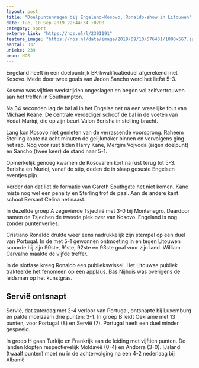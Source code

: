 ```yaml
---
layout: post
title: "Doelpuntenregen bij Engeland-Kosovo, Ronaldo-show in Litouwen"
date: Tue, 10 Sep 2019 22:44:34 +0200
category: sport
externe_link: "https://nos.nl/l/2301191"
feature_image: "https://nos.nl/data/image/2019/09/10/576431/1008x567.jpg"
aantal: 337
unieke: 239
bron: NOS
---
```


<p>Engeland heeft in een doelpuntrijk EK-kwalificatieduel afgerekend met Kosovo. Mede door twee goals van Jadon Sancho werd het liefst 5-3.</p>
<p>Kosovo was vijftien wedstrijden ongeslagen en begon vol zelfvertrouwen aan het treffen in Southampton.</p>
<p>Na 34 seconden lag de bal al in het Engelse net na een vreselijke fout van Michael Keane. De centrale verdediger schoof de bal in de voeten van Vedat Muriqi, die op zijn beurt Valon Berisha in stelling bracht.</p>
<p>Lang kon Kosovo niet genieten van de verrassende voorsprong. Raheem Sterling kopte na acht minuten de gelijkmaker binnen en vervolgens ging het rap. Nog voor rust tilden Harry Kane, Mergim Vojvoda (eigen doelpunt) en Sancho (twee keer) de stand naar 5-1.</p>
<p>Opmerkelijk genoeg kwamen de Kosovaren kort na rust terug tot 5-3. Berisha en Muriqi, vanaf de stip, deden de in slaap gesuste Engelsen eventjes pijn.</p>
<p>Verder dan dat liet de formatie van Gareth Southgate het niet komen. Kane miste nog wel een penalty en Sterling trof de paal. Aan de andere kant schoot Bersant Celina net naast.</p>
<p>In dezelfde groep A zegevierde Tsjechië met 3-0 bij Montenegro. Daardoor namen de Tsjechen de tweede plek over van Kosovo. Engeland is nog zonder puntenverlies.</p>
<p>Cristiano Ronaldo drukte weer eens nadrukkelijk zijn stempel op een duel van Portugal. In de met 5-1 gewonnen ontmoeting in en tegen Litouwen scoorde hij zijn 90ste, 91ste, 92ste en 93ste goal voor zijn land. William Carvalho maakte de vijfde treffer.</p>
<p>In de slotfase kreeg Ronaldo een publiekswissel. Het Litouwse publiek trakteerde het fenomeen op een applaus. Bas Nijhuis was overigens de leidsman op het kunstgras.</p>
<h2>Servië ontsnapt</h2>
<p>Servië, dat zaterdag met 2-4 verloor van Portugal, ontsnapte bij Luxemburg en pakte moeizaam drie punten: 3-1. In groep B leidt Oekraïne met 13 punten, voor Portugal (8) en Servië (7). Portugal heeft een duel minder gespeeld.</p>
<p>In groep H gaan Turkije en Frankrijk aan de leiding met vijftien punten. De landen klopten respectievelijk Moldavië (0-4) en Andorra (3-0). IJsland (twaalf punten) moet nu in de achtervolging na een 4-2 nederlaag bij Albanië.</p>
